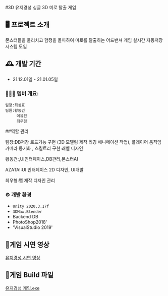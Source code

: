 #3D 유지경성
싱글 3D 미로 탈출 게임

## 🖥️ 프로젝트 소개
몬스터들을 물리치고 함정을 돌파하여 
미로를 탈출하는 어드밴쳐 게임 실시간 자동저장 시스템 도입

## 🕰️ 개발 기간
* 21.12.01일 - 21.01.05일

### 🧑‍🤝‍🧑 멤버 개요:
    팀장:최성효
    팀원:황동건
         이유진
         최우형 

##역할 관리
<p>팀장:DB저장 로드기능 구현 (3D 모델링 제작 리깅 애니메이션 작업), 플레이어 움직임 카메라 동기화 , 스킬트리 구현 래벨 디자인</p>

<p>황동건:,UI인터페이스,DB관리,몬스터AI</p>

<p>AZATAI:UI 인터페이스 2D 디자인, UI개발</p>

<p>최우형:맵 제작 디자인 관리</p>

### ⚙️ 개발 환경
- `Unity 2020.3.17f`
- `3DMax,Blender`
-  Backend DB
-  PhotoShop2018'
- 'VisualStudio 2019'

## 📌게임 시연 영상
<a href="https://youtu.be/_zqKOrYrl3s"> 유지경성 시연 영상 </a>
## 📌게임 Build 파일
<a href="https://drive.google.com/file/d/1Zh8H1XexYPnsUpSSKMmyO5IYh6AaD5Vs/view?usp=sharing"> 유지경성 게임.exe </a>
